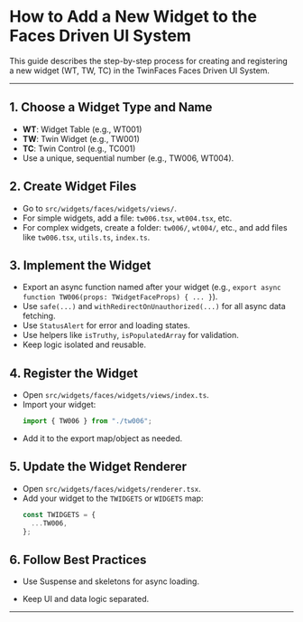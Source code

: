 # How to Add a New Widget to the Faces Driven UI System

This guide describes the step-by-step process for creating and registering a new widget (WT, TW, TC) in the TwinFaces Faces Driven UI System.

---

## 1. Choose a Widget Type and Name

- **WT**: Widget Table (e.g., WT001)
- **TW**: Twin Widget (e.g., TW001)
- **TC**: Twin Control (e.g., TC001)
- Use a unique, sequential number (e.g., TW006, WT004).

## 2. Create Widget Files

- Go to `src/widgets/faces/widgets/views/`.
- For simple widgets, add a file: `tw006.tsx`, `wt004.tsx`, etc.
- For complex widgets, create a folder: `tw006/`, `wt004/`, etc., and add files like `tw006.tsx`, `utils.ts`, `index.ts`.

## 3. Implement the Widget

- Export an async function named after your widget (e.g., `export async function TW006(props: TWidgetFaceProps) { ... }`).
- Use `safe(...)` and `withRedirectOnUnauthorized(...)` for all async data fetching.
- Use `StatusAlert` for error and loading states.
- Use helpers like `isTruthy`, `isPopulatedArray` for validation.
- Keep logic isolated and reusable.

## 4. Register the Widget

- Open `src/widgets/faces/widgets/views/index.ts`.
- Import your widget:
  ```ts
  import { TW006 } from "./tw006";
  ```
- Add it to the export map/object as needed.

## 5. Update the Widget Renderer

- Open `src/widgets/faces/widgets/renderer.tsx`.
- Add your widget to the `TWIDGETS` or `WIDGETS` map:
  ```ts
  const TWIDGETS = {
    ...TW006,
  };
  ```

## 6. Follow Best Practices

- Use Suspense and skeletons for async loading.

- Keep UI and data logic separated.

---
